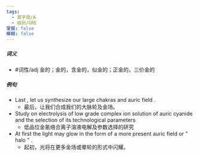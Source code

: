 ```yaml
---
tags:
  - 首字母/A
  - 级别/GRE
掌握: false
模糊: false
---
```

##### 词义
- #词性/adj  金的；金的，含金的，似金的；正金的，三价金的
##### 例句
- Last , let us synthesize our large chakras and auric field .
	- 最后，让我们合成我们的大脉轮及金场。
- Study on electrolysis of low grade complex ion solution of auric cyanide and the selection of its technological parameters
	- 低品位金氰络合离子溶液电解及参数选择的研究
- At first the light may glow in the form of a more present auric field or " halo " .
	- 起初，光将在更多金场或晕轮的形式中闪耀。
